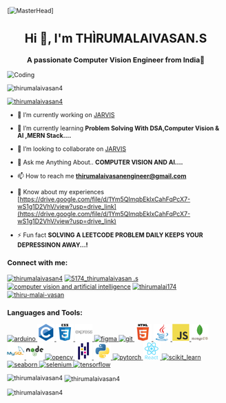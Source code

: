 [![MasterHead](https://encrypted-tbn0.gstatic.com/images?q=tbn:ANd9GcSHlMEn0SX59B5a8CBwCIDtvHfm7NSVHitPGA&s
)]
<h1 align="center">Hi 👋, I'm THÌRUMALAIVASAN.S</h1>
<h3 align="center">A passionate Computer Vision Engineer from India👯</h3>
<img width =400 src="https://i.pinimg.com/originals/d4/81/f3/d481f3c72e283309071f79e01b05c06d.gif" alt="Coding">
<p align="left"> <img src="https://komarev.com/ghpvc/?username=thirumalaivasan4&label=Profile%20views&color=0e75b6&style=flat" alt="thirumalaivasan4" /> </p>

<p align="left"> <a href="https://github.com/ryo-ma/github-profile-trophy"><img src="https://github-profile-trophy.vercel.app/?username=thirumalaivasan4" alt="thirumalaivasan4" /></a> </p>

- 🔭 I’m currently working on [JARVIS](https://github.com/Thirumalaivasan4/Project-on-Jarvis-AI/tree/main/CV)

- 🌱 I’m currently learning **Problem Solving With DSA,Computer Vision & AI ,MERN Stack....**

- 👯 I’m looking to collaborate on [JARVIS](https://github.com/Thirumalaivasan4/Project-on-Jarvis-AI/tree/main/CV)

- 💬 Ask me Anything About.. **COMPUTER VISION AND AI....**

- 📫 How to reach me **thirumalaivasanengineer@gmail.com**

- 📄 Know about my experiences [https://drive.google.com/file/d/1Ym5QImqbEklxCahFqPcX7-wS1g1D2VhV/view?usp=drive_link](https://drive.google.com/file/d/1Ym5QImqbEklxCahFqPcX7-wS1g1D2VhV/view?usp=drive_link)

- ⚡ Fun fact **SOLVING A LEETCODE PROBLEM DAILY KEEPS YOUR DEPRESSINON AWAY...!**

<h3 align="left">Connect with me:</h3>
<p align="left">
<a href="https://linkedin.com/in/thirumalaivasan4" target="blank"><img align="center" src="https://raw.githubusercontent.com/rahuldkjain/github-profile-readme-generator/master/src/images/icons/Social/linked-in-alt.svg" alt="thirumalaivasan4" height="30" width="40" /></a>
<a href="https://stackoverflow.com/users/5174_thirumalaivasan .s" target="blank"><img align="center" src="https://raw.githubusercontent.com/rahuldkjain/github-profile-readme-generator/master/src/images/icons/Social/stack-overflow.svg" alt="5174_thirumalaivasan .s" height="30" width="40" /></a>
<a href="https://www.youtube.com/c/computer vision and artificial intelligence" target="blank"><img align="center" src="https://raw.githubusercontent.com/rahuldkjain/github-profile-readme-generator/master/src/images/icons/Social/youtube.svg" alt="computer vision and artificial intelligence" height="30" width="40" /></a>
<a href="https://www.hackerrank.com/thirumalai174" target="blank"><img align="center" src="https://raw.githubusercontent.com/rahuldkjain/github-profile-readme-generator/master/src/images/icons/Social/hackerrank.svg" alt="thirumalai174" height="30" width="40" /></a>
<a href="https://www.leetcode.com/thiru-malai-vasan" target="blank"><img align="center" src="https://raw.githubusercontent.com/rahuldkjain/github-profile-readme-generator/master/src/images/icons/Social/leet-code.svg" alt="thiru-malai-vasan" height="30" width="40" /></a>
</p>

<h3 align="left">Languages and Tools:</h3>
<p align="left"> <a href="https://www.arduino.cc/" target="_blank" rel="noreferrer"> <img src="https://cdn.worldvectorlogo.com/logos/arduino-1.svg" alt="arduino" width="40" height="40"/> </a> <a href="https://www.cprogramming.com/" target="_blank" rel="noreferrer"> <img src="https://raw.githubusercontent.com/devicons/devicon/master/icons/c/c-original.svg" alt="c" width="40" height="40"/> </a> <a href="https://www.w3schools.com/css/" target="_blank" rel="noreferrer"> <img src="https://raw.githubusercontent.com/devicons/devicon/master/icons/css3/css3-original-wordmark.svg" alt="css3" width="40" height="40"/> </a> <a href="https://expressjs.com" target="_blank" rel="noreferrer"> <img src="https://raw.githubusercontent.com/devicons/devicon/master/icons/express/express-original-wordmark.svg" alt="express" width="40" height="40"/> </a> <a href="https://www.figma.com/" target="_blank" rel="noreferrer"> <img src="https://www.vectorlogo.zone/logos/figma/figma-icon.svg" alt="figma" width="40" height="40"/> </a> <a href="https://git-scm.com/" target="_blank" rel="noreferrer"> <img src="https://www.vectorlogo.zone/logos/git-scm/git-scm-icon.svg" alt="git" width="40" height="40"/> </a> <a href="https://www.w3.org/html/" target="_blank" rel="noreferrer"> <img src="https://raw.githubusercontent.com/devicons/devicon/master/icons/html5/html5-original-wordmark.svg" alt="html5" width="40" height="40"/> </a> <a href="https://www.java.com" target="_blank" rel="noreferrer"> <img src="https://raw.githubusercontent.com/devicons/devicon/master/icons/java/java-original.svg" alt="java" width="40" height="40"/> </a> <a href="https://developer.mozilla.org/en-US/docs/Web/JavaScript" target="_blank" rel="noreferrer"> <img src="https://raw.githubusercontent.com/devicons/devicon/master/icons/javascript/javascript-original.svg" alt="javascript" width="40" height="40"/> </a> <a href="https://www.mongodb.com/" target="_blank" rel="noreferrer"> <img src="https://raw.githubusercontent.com/devicons/devicon/master/icons/mongodb/mongodb-original-wordmark.svg" alt="mongodb" width="40" height="40"/> </a> <a href="https://www.mysql.com/" target="_blank" rel="noreferrer"> <img src="https://raw.githubusercontent.com/devicons/devicon/master/icons/mysql/mysql-original-wordmark.svg" alt="mysql" width="40" height="40"/> </a> <a href="https://nodejs.org" target="_blank" rel="noreferrer"> <img src="https://raw.githubusercontent.com/devicons/devicon/master/icons/nodejs/nodejs-original-wordmark.svg" alt="nodejs" width="40" height="40"/> </a> <a href="https://opencv.org/" target="_blank" rel="noreferrer"> <img src="https://www.vectorlogo.zone/logos/opencv/opencv-icon.svg" alt="opencv" width="40" height="40"/> </a> <a href="https://pandas.pydata.org/" target="_blank" rel="noreferrer"> <img src="https://raw.githubusercontent.com/devicons/devicon/2ae2a900d2f041da66e950e4d48052658d850630/icons/pandas/pandas-original.svg" alt="pandas" width="40" height="40"/> </a> <a href="https://www.python.org" target="_blank" rel="noreferrer"> <img src="https://raw.githubusercontent.com/devicons/devicon/master/icons/python/python-original.svg" alt="python" width="40" height="40"/> </a> <a href="https://pytorch.org/" target="_blank" rel="noreferrer"> <img src="https://www.vectorlogo.zone/logos/pytorch/pytorch-icon.svg" alt="pytorch" width="40" height="40"/> </a> <a href="https://reactjs.org/" target="_blank" rel="noreferrer"> <img src="https://raw.githubusercontent.com/devicons/devicon/master/icons/react/react-original-wordmark.svg" alt="react" width="40" height="40"/> </a> <a href="https://scikit-learn.org/" target="_blank" rel="noreferrer"> <img src="https://upload.wikimedia.org/wikipedia/commons/0/05/Scikit_learn_logo_small.svg" alt="scikit_learn" width="40" height="40"/> </a> <a href="https://seaborn.pydata.org/" target="_blank" rel="noreferrer"> <img src="https://seaborn.pydata.org/_images/logo-mark-lightbg.svg" alt="seaborn" width="40" height="40"/> </a> <a href="https://www.selenium.dev" target="_blank" rel="noreferrer"> <img src="https://raw.githubusercontent.com/detain/svg-logos/780f25886640cef088af994181646db2f6b1a3f8/svg/selenium-logo.svg" alt="selenium" width="40" height="40"/> </a> <a href="https://www.tensorflow.org" target="_blank" rel="noreferrer"> <img src="https://www.vectorlogo.zone/logos/tensorflow/tensorflow-icon.svg" alt="tensorflow" width="40" height="40"/> </a> </p>

<p><img align="left" src="https://github-readme-stats.vercel.app/api/top-langs?username=thirumalaivasan4&show_icons=true&locale=en&layout=compact" alt="thirumalaivasan4" /></p>

<p>&nbsp;<img align="center" src="https://github-readme-stats.vercel.app/api?username=thirumalaivasan4&show_icons=true&locale=en" alt="thirumalaivasan4" /></p>

<p><img align="center" src="https://github-readme-streak-stats.herokuapp.com/?user=thirumalaivasan4&" alt="thirumalaivasan4" /></p>
